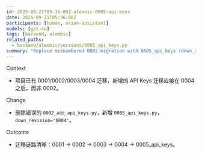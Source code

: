 ```yaml
---
id: 2025-09-21T05-36-00Z-alembic-0005-api-keys
date: 2025-09-21T05:36:00Z
participants: [human, orion-assistant]
models: [gpt-4o]
tags: [backend, alembic]
related_paths:
  - backend/alembic/versions/0005_api_keys.py
summary: "Replace misnumbered 0002 migration with 0005_api_keys (down_revision=0004)"
---
```


Context

- 项目已有 0001/0002/0003/0004 迁移，新增的 API Keys 迁移应接在 0004 之后，而非 0002。

Change

- 删除错误的 `0002_add_api_keys.py`，新增 `0005_api_keys.py`，`down_revision='0004'`。

Outcome

- 迁移链路清晰：0001 → 0002 → 0003 → 0004 → 0005_api_keys。
